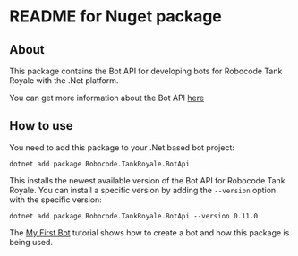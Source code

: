 # README for Nuget package

## About

This package contains the Bot API for developing bots for Robocode Tank Royale with the .Net platform.

You can get more information about the Bot API [here](https://robocode-dev.github.io/tank-royale/api/dotnet/)

## How to use

You need to add this package to your .Net based bot project:

    dotnet add package Robocode.TankRoyale.BotApi

This installs the newest available version of the Bot API for Robocode Tank Royale. You can install a specific version
by adding the `--version` option with the specific version:

    dotnet add package Robocode.TankRoyale.BotApi --version 0.11.0

The [My First Bot](https://robocode-dev.github.io/tank-royale/tutorial/dotnet/my-first-bot-for-dotnet.html) tutorial shows how
to create a bot and how this package is being used.